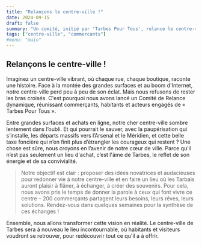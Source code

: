 ```yaml
---
title: "Relançons le centre-ville !"
date: 2024-09-15
draft: false
summary: "Un comité, initié par 'Tarbes Pour Tous', relance le centre-ville de Tarbes avec des propositions audacieuses basées sur les idées de 200 commerçants."
tags: ["centre-ville", "commercants"]
#menu: "main"
---
```


## Relançons le centre-ville !

Imaginez un centre-ville vibrant, où chaque rue, chaque boutique, raconte une histoire. Face à la montée des grandes surfaces et au boom d'Internet, notre centre-ville perd peu à peu de son éclat. Mais nous refusons de rester les bras croisés. C'est pourquoi nous avons lancé un Comité de Relance dynamique, réunissant commerçants, habitants et acteurs engagés de « Tarbes Pour Tous ».

Entre grandes surfaces et achats en ligne, notre cher centre-ville sombre lentement dans l’oubli. Et qui pourrait le sauver, avec la paupérisation qui s’installe, les départs massifs vers l’Arsenal et le Méridien, et cette belle taxe foncière qui n’en finit plus d’étrangler les courageux qui restent ? Une chose est sûre, nous croyons en l’avenir de notre cœur de ville. Parce qu'il n’est pas seulement un lieu d'achat, c’est l'âme de Tarbes, le reflet de son énergie et de sa convivialité.

>Notre objectif est clair : proposer des idées novatrices et audacieuses pour redonner vie à notre centre-ville et en faire un lieu où les Tarbais auront plaisir à flâner, à échanger, à créer des souvenirs. Pour cela, nous avons pris le temps de donner la parole à ceux qui font vivre ce centre – 200 commerçants partagent leurs besoins, leurs rêves, leurs solutions. Rendez-vous dans quelques semaines pour la synthèse de ces échanges !

Ensemble, nous allons transformer cette vision en réalité. Le centre-ville de Tarbes sera à nouveau le lieu incontournable, où habitants et visiteurs voudront se retrouver, pour redécouvrir tout ce qu'il a à offrir.